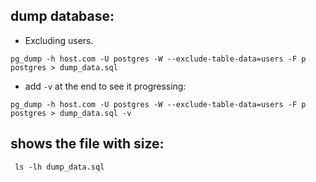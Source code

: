 ## dump database:

- Excluding users.
```
pg_dump -h host.com -U postgres -W --exclude-table-data=users -F p postgres > dump_data.sql
```

- add `-v` at the end to see it progressing:
```
pg_dump -h host.com -U postgres -W --exclude-table-data=users -F p postgres > dump_data.sql -v
```


## shows the file with size:
```
 ls -lh dump_data.sql
```
